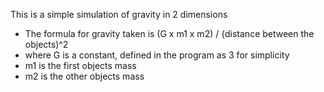This is a simple simulation of gravity in 2 dimensions

- The formula for gravity taken is (G x m1 x m2) / {distance between the objects)^2
-   where G is a constant, defined in the program as 3 for simplicity
-   m1 is the first objects mass
-   m2 is the other objects mass
